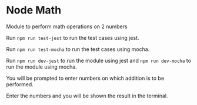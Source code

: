 # Node Math
Module to perform math operations on 2 numbers

Run ```npm run test-jest``` to run the test cases using jest.

Run ```npm run test-mocha``` to run the test cases using mocha.

Run ```npm run dev-jest``` to run the module using jest and ```npm run dev-mocha``` to run the module using mocha.

You will be prompted to enter numbers on which addition is to be performed.

Enter the numbers and you will be shown the result in the terminal.
